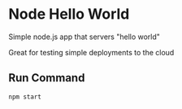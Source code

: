 # Node Hello World

Simple node.js app that servers "hello world"

Great for testing simple deployments to the cloud

## Run Command

`npm start`
